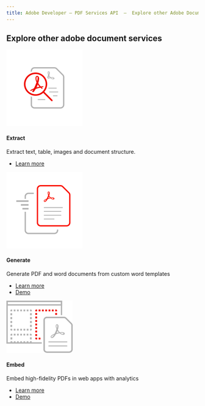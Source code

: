 ```yaml
---
title: Adobe Developer — PDF Services API  —  Explore other Adobe Document services
---
```




<TitleBlock slots="heading" theme="light" className="titleBlock-align-left"/>

## Explore other adobe document services


<ProductCard slots="icon, heading, text, buttons" theme="light" width="33%" className="product-card-compact-img" iconStyle/>

![Extract](../../images/high-fidelity.svg)

#### Extract

Extract text, table, images and document structure.

* [Learn more](/src/pages/apis/pdf-extract.md)


<ProductCard slots="icon, heading, text, buttons" theme="light" width="33%" className="product-card-compact-img"/>

![Generate](../../images/rapid-results.svg)

#### Generate

Generate PDF and word documents from custom word templates

* [Learn more](/src/pages/apis/doc-generation.md)
* [Demo](https://documentcloud.adobe.com/dc-docgen-playground/index.html#/)



<ProductCard slots="icon, heading, text, buttons" theme="light" width="33%" className="product-card-compact-img product-card-compact-img-service"/>

![Embed](../../images/customizable_experience.svg)

#### Embed

Embed high-fidelity PDFs in web apps with analytics

* [Learn more](/src/pages/apis/pdf-embed.md)
* [Demo](https://documentcloud.adobe.com/view-sdk-demo/index.html#/view/FULL_WINDOW/Bodea%20Brochure.pdf)
